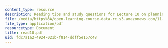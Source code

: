```yaml
---
content_type: resource
description: Reading tips and study questions for Lecture 10 on planning as facilitation.
file: /media/https%3A/open-learning-course-data-rc.s3.amazonaws.com/11-201-gateway-planning-action-fall-2007/fdc7a1a24924021bf814ddff5e157c48_read10.pdf
file_type: application/pdf
resourcetype: Document
title: read10.pdf
uid: fdc7a1a2-4924-021b-f814-ddff5e157c48
---
```

